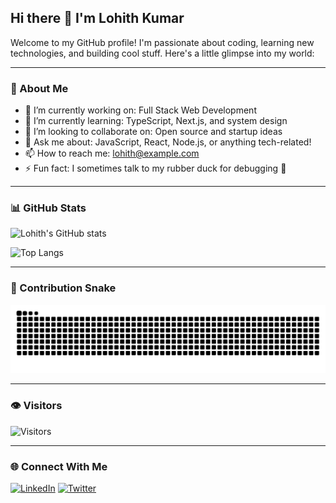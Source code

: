 ## Hi there 👋 I'm Lohith Kumar

Welcome to my GitHub profile! I'm passionate about coding, learning new technologies, and building cool stuff. Here's a little glimpse into my world:

---

### 🚀 About Me

- 🔭 I’m currently working on: Full Stack Web Development
- 🌱 I’m currently learning: TypeScript, Next.js, and system design
- 👯 I’m looking to collaborate on: Open source and startup ideas
- 💬 Ask me about: JavaScript, React, Node.js, or anything tech-related!
- 📫 How to reach me: [lohith@example.com](mailto:lohith@example.com)
- ⚡ Fun fact: I sometimes talk to my rubber duck for debugging 🐥

---

### 📊 GitHub Stats

![Lohith's GitHub stats](https://github-readme-stats.vercel.app/api?username=lohithkumark&show_icons=true&theme=radical)

![Top Langs](https://github-readme-stats.vercel.app/api/top-langs/?username=lohithkumark&layout=compact&theme=radical)

---

### 🐍 Contribution Snake

![snake gif](https://raw.githubusercontent.com/szwedzik/szwedzik/output/github-contribution-grid-snake-dark.svg#gh-dark-mode-only)

---

### 👁️ Visitors

![Visitors](https://visitor-badge.laobi.icu/badge?page_id=lohithkumark.lohithkumark)

---

### 🌐 Connect With Me

[![LinkedIn](https://img.shields.io/badge/LinkedIn-blue?style=flat&logo=linkedin)](https://linkedin.com/in/lohithkumark)
[![Twitter](https://img.shields.io/badge/Twitter-blue?style=flat&logo=twitter)](https://twitter.com/lohithkumark)


